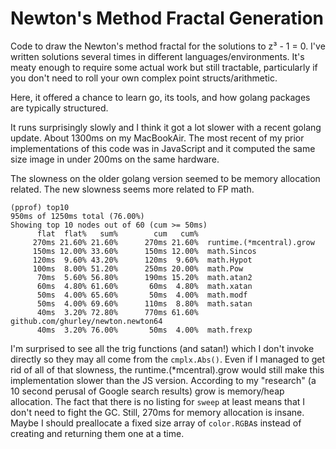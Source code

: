 # Newton's Method Fractal Generation

Code to draw the Newton's method fractal for the solutions to z³ - 1 = 0. I've
written solutions several times in different languages/environments. It's meaty
enough to require some actual work but still tractable, particularly if you
don't need to roll your own complex point structs/arithmetic.

Here, it offered a chance to learn go, its tools, and how golang packages are
typically structured.

It runs surprisingly slowly and I think it got a lot slower with a recent golang
update. About 1300ms on my MacBookAir. The most recent of my prior
implementations of this code was in JavaScript and it computed the same size
image in under 200ms on the same hardware.

The slowness on the older golang version
seemed to be memory allocation related. The new slowness seems more related
to FP math.

```
(pprof) top10
950ms of 1250ms total (76.00%)
Showing top 10 nodes out of 60 (cum >= 50ms)
      flat  flat%   sum%        cum   cum%
     270ms 21.60% 21.60%      270ms 21.60%  runtime.(*mcentral).grow
     150ms 12.00% 33.60%      150ms 12.00%  math.Sincos
     120ms  9.60% 43.20%      120ms  9.60%  math.Hypot
     100ms  8.00% 51.20%      250ms 20.00%  math.Pow
      70ms  5.60% 56.80%      190ms 15.20%  math.atan2
      60ms  4.80% 61.60%       60ms  4.80%  math.xatan
      50ms  4.00% 65.60%       50ms  4.00%  math.modf
      50ms  4.00% 69.60%      110ms  8.80%  math.satan
      40ms  3.20% 72.80%      770ms 61.60%  github.com/ghurley/newton.newton64
      40ms  3.20% 76.00%       50ms  4.00%  math.frexp
```

I'm surprised to see all the trig functions (and satan!) which I don't invoke
directly so they may all come from the `cmplx.Abs()`. Even if I managed to get
rid of all of that slowness, the runtime.(\*mcentral).grow would still make
this implementation slower than the JS version. According to my "research" (a
10 second perusal of Google search results) grow is memory/heap allocation.
The fact that there is no listing for `sweep` at least means that I don't need
to fight the GC. Still, 270ms for memory allocation is insane. Maybe I should
preallocate a fixed size array of `color.RGBA`s instead of creating
and returning them one at a time.
